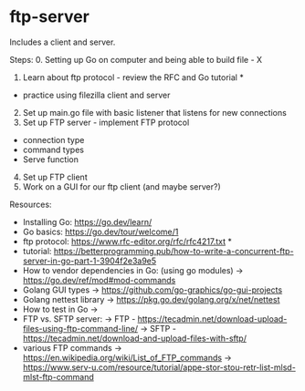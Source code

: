 # ftp-server

Includes a client and server.

Steps:
0. Setting up Go on computer and being able to build file - X
1. Learn about ftp protocol - review the RFC and Go tutorial *
- practice using filezilla client and server
2. Set up main.go file with basic listener that listens for new connections
3. Set up FTP server - implement FTP protocol
- connection type
- command types
- Serve function
4. Set up FTP client
5. Work on a GUI for our ftp client (and maybe server?)

Resources:
- Installing Go: https://go.dev/learn/
- Go basics: https://go.dev/tour/welcome/1
- ftp protocol: https://www.rfc-editor.org/rfc/rfc4217.txt *
- tutorial: https://betterprogramming.pub/how-to-write-a-concurrent-ftp-server-in-go-part-1-3904f2e3a9e5
- How to vendor dependencies in Go: (using go modules) -> https://go.dev/ref/mod#mod-commands
- Golang GUI types -> https://github.com/go-graphics/go-gui-projects
- Golang nettest library -> https://pkg.go.dev/golang.org/x/net/nettest
- How to test in Go ->
- FTP vs. SFTP server:
  -> FTP - https://tecadmin.net/download-upload-files-using-ftp-command-line/
  -> SFTP - https://tecadmin.net/download-and-upload-files-with-sftp/
- various FTP commands
  -> https://en.wikipedia.org/wiki/List_of_FTP_commands
  -> https://www.serv-u.com/resource/tutorial/appe-stor-stou-retr-list-mlsd-mlst-ftp-command
